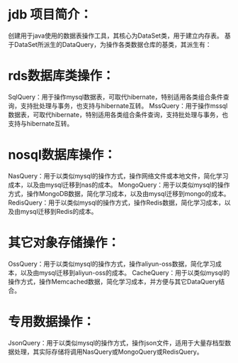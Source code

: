 # jdb 项目简介：
创建用于java使用的数据表操作工具，其核心为DataSet类，用于建立内存表。
基于DataSet所派生的DataQuery，为操作各类数据仓库的基类，其派生有：

# rds数据库类操作：
SqlQuery：用于操作mysql数据表，可取代hibernate，特别适用各类组合条件查询，支持批处理与事务，也支持与hibernate互转。
MssQuery：用于操作mssql数据表，可取代hibernate，特别适用各类组合条件查询，支持批处理与事务，也支持与hibernate互转。

# nosql数据库操作：
NasQuery：用于以类似mysql的操作方式，操作网络文件或本地文件，简化学习成本，以及由mysql迁移到nas的成本。
MongoQuery：用于以类似mysql的操作方式，操作MongoDB数据，简化学习成本，以及由mysql迁移到mongo的成本。
RedisQuery：用于以类似mysql的操作方式，操作Redis数据，简化学习成本，以及由mysql迁移到Redis的成本。

# 其它对象存储操作：
OssQuery：用于以类似mysql的操作方式，操作aliyun-oss数据，简化学习成本，以及由mysql迁移到aliyun-oss的成本。
CacheQuery：用于以类似mysql的操作方式，操作Memcached数据，简化学习成本，并方便与其它DataQuery结合。

# 专用数据操作：
JsonQuery：用于以类似mysql的操作方式，操作json文件，适用于大量存档型数据处理，其实际存储将调用NasQuery或MongoQuery或RedisQuery。

